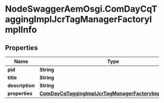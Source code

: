 # NodeSwaggerAemOsgi.ComDayCqTaggingImplJcrTagManagerFactoryImplInfo

## Properties
Name | Type | Description | Notes
------------ | ------------- | ------------- | -------------
**pid** | **String** |  | [optional] 
**title** | **String** |  | [optional] 
**description** | **String** |  | [optional] 
**properties** | [**ComDayCqTaggingImplJcrTagManagerFactoryImplProperties**](ComDayCqTaggingImplJcrTagManagerFactoryImplProperties.md) |  | [optional] 


